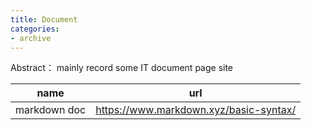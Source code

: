 ```yaml
---
title: Document
categories: 
- archive
---
```


Abstract： mainly record some IT document page site

| name | url |
|------|-----|
|markdown doc|https://www.markdown.xyz/basic-syntax/|